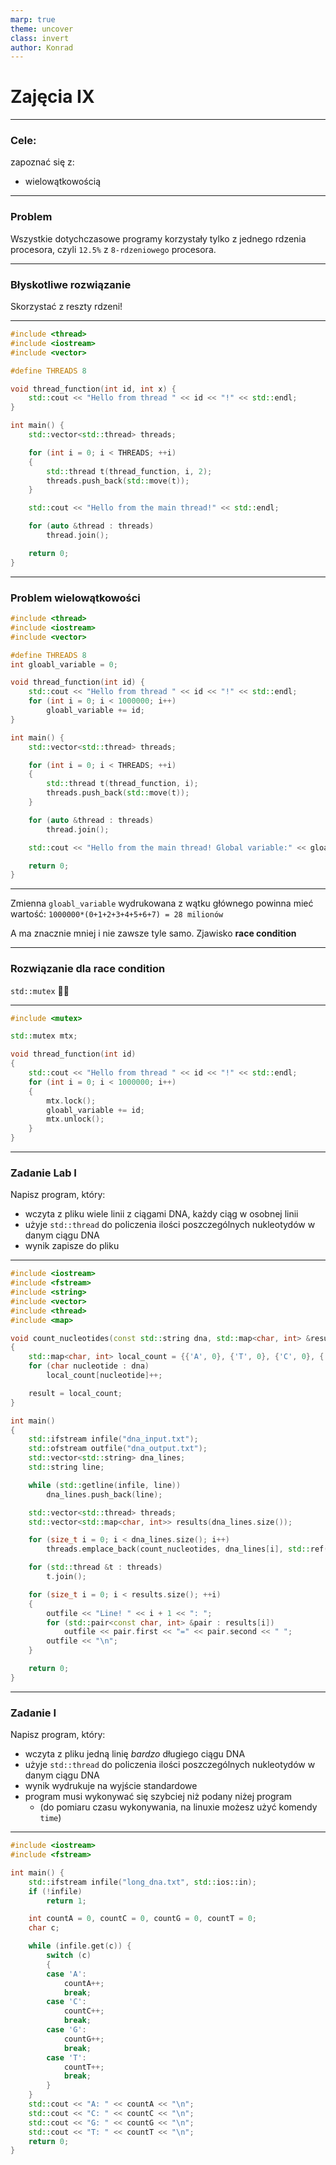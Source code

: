 ```yaml
---
marp: true
theme: uncover
class: invert
author: Konrad
---
```


# Zajęcia IX

---

### Cele:

zapoznać się z:

- wielowątkowością

---

### Problem

Wszystkie dotychczasowe programy korzystały tylko z jednego rdzenia procesora, czyli `12.5%` z `8-rdzeniowego` procesora.

---

### Błyskotliwe rozwiązanie

Skorzystać z reszty rdzeni!

---

```cpp
#include <thread>
#include <iostream>
#include <vector>

#define THREADS 8

void thread_function(int id, int x) {
	std::cout << "Hello from thread " << id << "!" << std::endl;
}

int main() {
	std::vector<std::thread> threads;

	for (int i = 0; i < THREADS; ++i)
	{
		std::thread t(thread_function, i, 2);
		threads.push_back(std::move(t));
	}

	std::cout << "Hello from the main thread!" << std::endl;

	for (auto &thread : threads)
		thread.join();

	return 0;
}
```

---

### Problem wielowątkowości

```cpp
#include <thread>
#include <iostream>
#include <vector>

#define THREADS 8
int gloabl_variable = 0;

void thread_function(int id) {
	std::cout << "Hello from thread " << id << "!" << std::endl;
	for (int i = 0; i < 1000000; i++)
		gloabl_variable += id;
}

int main() {
	std::vector<std::thread> threads;

	for (int i = 0; i < THREADS; ++i)
	{
		std::thread t(thread_function, i);
		threads.push_back(std::move(t));
	}

	for (auto &thread : threads)
		thread.join();

	std::cout << "Hello from the main thread! Global variable:" << gloabl_variable << std::endl;

	return 0;
}
```

---

Zmienna `gloabl_variable` wydrukowana z wątku głównego powinna mieć wartość:
`1000000*(0+1+2+3+4+5+6+7) = 28 milionów`

A ma znacznie mniej i nie zawsze tyle samo.
Zjawisko **race condition**

---

### Rozwiązanie dla **race condition**

`std::mutex` 🎉✨

---

```cpp
#include <mutex>

std::mutex mtx;

void thread_function(int id)
{
	std::cout << "Hello from thread " << id << "!" << std::endl;
	for (int i = 0; i < 1000000; i++)
	{
		mtx.lock();
		gloabl_variable += id;
		mtx.unlock();
	}
}
```

---

### Zadanie Lab I

Napisz program, który:

- wczyta z pliku wiele linii z ciągami DNA, każdy ciąg w osobnej linii
- użyje `std::thread` do policzenia ilości poszczególnych nukleotydów w danym ciągu DNA
- wynik zapisze do pliku

---

```cpp
#include <iostream>
#include <fstream>
#include <string>
#include <vector>
#include <thread>
#include <map>

void count_nucleotides(const std::string dna, std::map<char, int> &result)
{
	std::map<char, int> local_count = {{'A', 0}, {'T', 0}, {'C', 0}, {'G', 0}};
	for (char nucleotide : dna)
		local_count[nucleotide]++;

	result = local_count;
}

int main()
{
	std::ifstream infile("dna_input.txt");
	std::ofstream outfile("dna_output.txt");
	std::vector<std::string> dna_lines;
	std::string line;

	while (std::getline(infile, line))
		dna_lines.push_back(line);

	std::vector<std::thread> threads;
	std::vector<std::map<char, int>> results(dna_lines.size());

	for (size_t i = 0; i < dna_lines.size(); i++)
		threads.emplace_back(count_nucleotides, dna_lines[i], std::ref(results[i]));

	for (std::thread &t : threads)
		t.join();

	for (size_t i = 0; i < results.size(); ++i)
	{
		outfile << "Line! " << i + 1 << ": ";
		for (std::pair<const char, int> &pair : results[i])
			outfile << pair.first << "=" << pair.second << " ";
		outfile << "\n";
	}

	return 0;
}
```

---

### Zadanie I

Napisz program, który:

- wczyta z pliku jedną linię _bardzo_ długiego ciągu DNA
- użyje `std::thread` do policzenia ilości poszczególnych nukleotydów w danym ciągu DNA
- wynik wydrukuje na wyjście standardowe
- program musi wykonywać się szybciej niż podany niżej program
  - (do pomiaru czasu wykonywania, na linuxie możesz użyć komendy `time`)

---

```cpp
#include <iostream>
#include <fstream>

int main() {
	std::ifstream infile("long_dna.txt", std::ios::in);
	if (!infile)
		return 1;

	int countA = 0, countC = 0, countG = 0, countT = 0;
	char c;

	while (infile.get(c)) {
		switch (c)
		{
		case 'A':
			countA++;
			break;
		case 'C':
			countC++;
			break;
		case 'G':
			countG++;
			break;
		case 'T':
			countT++;
			break;
		}
	}
	std::cout << "A: " << countA << "\n";
	std::cout << "C: " << countC << "\n";
	std::cout << "G: " << countG << "\n";
	std::cout << "T: " << countT << "\n";
	return 0;
}
```
